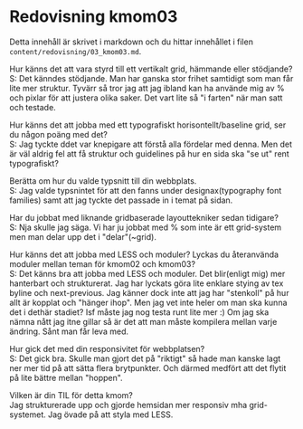 ---
---
Redovisning kmom03
=========================

Detta innehåll är skrivet i markdown och du hittar innehållet i filen `content/redovisning/03_kmom03.md`.

<p>
Hur känns det att vara styrd till ett vertikalt grid, hämmande eller stödjande?<br>
S: Det känndes stödjande. Man har ganska stor frihet samtidigt som man får lite mer struktur. Tyvärr så tror jag att jag ibland kan ha använde mig av % och pixlar för att justera olika saker. Det vart lite så "i farten" när man satt och testade.
</p>
<p>
Hur känns det att jobba med ett typografiskt horisontellt/baseline grid, ser du någon poäng med det?<br>
S: Jag tyckte ddet var knepigare att förstå alla fördelar med denna. Men det är väl aldrig fel att få struktur och guidelines på hur en sida ska "se ut" rent typografiskt?
<p>
</p>
Berätta om hur du valde typsnitt till din webbplats.<br>
S: Jag valde typsnintet för att den fanns under designax(typography font families) samt att jag tyckte det passade in i temat på sidan.
<p>
</p>
Har du jobbat med liknande gridbaserade layouttekniker sedan tidigare?<br>
S: Nja skulle jag säga. Vi har ju jobbat med % som inte är ett grid-system men man delar upp det i "delar"(~grid).
<p>
</p>
Hur känns det att jobba med LESS och moduler? Lyckas du återanvända moduler mellan teman för kmom02 och kmom03?<br>
S: Det känns bra att jobba med LESS och moduler. Det blir(enligt mig) mer hanterbart och strukturerat. Jag har lyckats göra lite enklare stying av tex byline och next-previous. Jag känner dock inte att jag har "stenkoll" på hur allt är kopplat och "hänger ihop". Men jag vet inte heler om man ska kunna det i dethär stadiet? Isf måste jag nog testa runt lite mer :)
Om jag ska nämna nått jag itne gillar så är det att man måste kompilera mellan varje ändring. Sånt man får leva med.
<p>
</p>
Hur gick det med din responsivitet för webbplatsen?<br>
S: Det gick bra. Skulle man gjort det på "riktigt" så hade man kanske lagt ner mer tid på att sätta flera brytpunkter. Och därmed medfört att det flytit på lite bättre mellan "hoppen".
<p>
</p>
Vilken är din TIL för detta kmom?<br>
Jag strukturerade upp och gjorde hemsidan mer responsiv mha grid-systemet. Jag övade på att styla med LESS.
</p>
